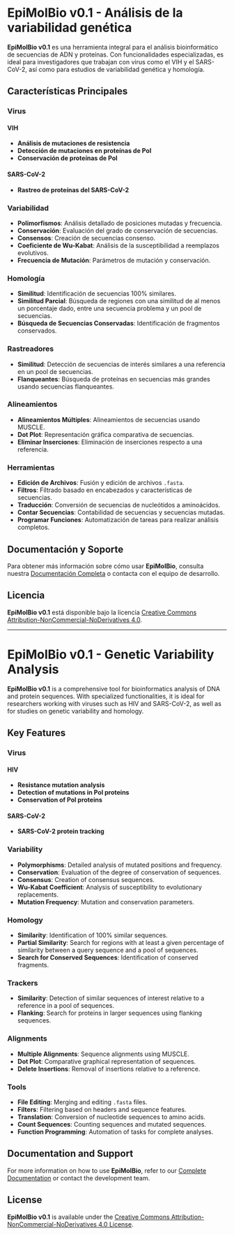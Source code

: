 # EpiMolBio v0.1 - Análisis de la variabilidad genética

**EpiMolBio v0.1** es una herramienta integral para el análisis bioinformático de secuencias de ADN y proteínas. Con funcionalidades especializadas, es ideal para investigadores que trabajan con virus como el VIH y el SARS-CoV-2, así como para estudios de variabilidad genética y homología.

## Características Principales

### Virus

#### VIH

- **Análisis de mutaciones de resistencia**
- **Detección de mutaciones en proteínas de Pol**
- **Conservación de proteínas de Pol**

#### SARS-CoV-2

- **Rastreo de proteínas del SARS-CoV-2**

### Variabilidad

- **Polimorfismos**: Análisis detallado de posiciones mutadas y frecuencia.
- **Conservación**: Evaluación del grado de conservación de secuencias.
- **Consensos**: Creación de secuencias consenso.
- **Coeficiente de Wu-Kabat**: Análisis de la susceptibilidad a reemplazos evolutivos.
- **Frecuencia de Mutación**: Parámetros de mutación y conservación.

### Homología

- **Similitud**: Identificación de secuencias 100% similares.
- **Similitud Parcial**: Búsqueda de regiones con una similitud de al menos un porcentaje dado, entre una secuencia problema y un pool de secuencias.
- **Búsqueda de Secuencias Conservadas**: Identificación de fragmentos conservados.

### Rastreadores

- **Similitud**: Detección de secuencias de interés similares a una referencia en un pool de secuencias.
- **Flanqueantes**: Búsqueda de proteínas en secuencias más grandes usando secuencias flanqueantes.

### Alineamientos

- **Alineamientos Múltiples**: Alineamientos de secuencias usando MUSCLE.
- **Dot Plot**: Representación gráfica comparativa de secuencias.
- **Eliminar Inserciones**: Eliminación de inserciones respecto a una referencia.

### Herramientas

- **Edición de Archivos**: Fusión y edición de archivos `.fasta`.
- **Filtros**: Filtrado basado en encabezados y características de secuencias.
- **Traducción**: Conversión de secuencias de nucleótidos a aminoácidos.
- **Contar Secuencias**: Contabilidad de secuencias y secuencias mutadas.
- **Programar Funciones**: Automatización de tareas para realizar análisis completos.

## Documentación y Soporte

Para obtener más información sobre cómo usar **EpiMolBio**, consulta nuestra [Documentación Completa](https://epimolbio.com/) o contacta con el equipo de desarrollo.

## Licencia

**EpiMolBio v0.1** está disponible bajo la licencia [Creative Commons Attribution-NonCommercial-NoDerivatives 4.0](https://creativecommons.org/licenses/by-nc-nd/4.0/).

---

# EpiMolBio v0.1 - Genetic Variability Analysis

**EpiMolBio v0.1** is a comprehensive tool for bioinformatics analysis of DNA and protein sequences. With specialized functionalities, it is ideal for researchers working with viruses such as HIV and SARS-CoV-2, as well as for studies on genetic variability and homology.

## Key Features

### Virus

#### HIV

- **Resistance mutation analysis**
- **Detection of mutations in Pol proteins**
- **Conservation of Pol proteins**

#### SARS-CoV-2

- **SARS-CoV-2 protein tracking**

### Variability

- **Polymorphisms**: Detailed analysis of mutated positions and frequency.
- **Conservation**: Evaluation of the degree of conservation of sequences.
- **Consensus**: Creation of consensus sequences.
- **Wu-Kabat Coefficient**: Analysis of susceptibility to evolutionary replacements.
- **Mutation Frequency**: Mutation and conservation parameters.

### Homology

- **Similarity**: Identification of 100% similar sequences.
- **Partial Similarity**: Search for regions with at least a given percentage of similarity between a query sequence and a pool of sequences.
- **Search for Conserved Sequences**: Identification of conserved fragments.

### Trackers

- **Similarity**: Detection of similar sequences of interest relative to a reference in a pool of sequences.
- **Flanking**: Search for proteins in larger sequences using flanking sequences.

### Alignments

- **Multiple Alignments**: Sequence alignments using MUSCLE.
- **Dot Plot**: Comparative graphical representation of sequences.
- **Delete Insertions**: Removal of insertions relative to a reference.

### Tools

- **File Editing**: Merging and editing `.fasta` files.
- **Filters**: Filtering based on headers and sequence features.
- **Translation**: Conversion of nucleotide sequences to amino acids.
- **Count Sequences**: Counting sequences and mutated sequences.
- **Function Programming**: Automation of tasks for complete analyses.

## Documentation and Support

For more information on how to use **EpiMolBio**, refer to our [Complete Documentation](https://epimolbio.com/) or contact the development team.

## License

**EpiMolBio v0.1** is available under the [Creative Commons Attribution-NonCommercial-NoDerivatives 4.0 License](https://creativecommons.org/licenses/by-nc-nd/4.0/).

